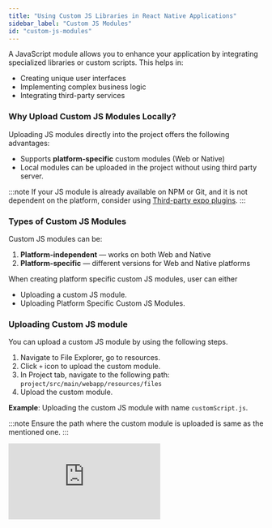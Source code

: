 ```yaml
---
title: "Using Custom JS Libraries in React Native Applications"
sidebar_label: "Custom JS Modules"
id: "custom-js-modules"
---
```


A JavaScript module allows you to enhance your application by integrating specialized libraries or custom scripts. This helps in:

- Creating unique user interfaces  
- Implementing complex business logic  
- Integrating third-party services  

### Why Upload Custom JS Modules Locally?

Uploading JS modules directly into the project offers the following advantages:

- Supports **platform-specific** custom modules (Web or Native)
- Local modules can be uploaded in the project without using third party server. 

:::note
If your JS module is already available on NPM or Git, and it is not dependent on the platform, consider using [Third-party expo plugins](/learn/react-native/third-party-expo-plugins/).
:::

### Types of Custom JS Modules

Custom JS modules can be:

1. **Platform-independent** — works on both Web and Native
2. **Platform-specific** — different versions for Web and Native platforms

When creating platform specific custom JS modules, user can either

- Uploading a custom JS module.
- Uploading Platform Specific Custom JS Modules.

### Uploading Custom JS module

You can upload a custom JS module by using the following steps. 

1. Navigate to File Explorer, go to resources.
2. Click `+` icon to upload the custom module.
3. In Project tab, navigate to the following path: `project/src/main/webapp/resources/files`
4. Upload the custom module.

**Example**: Uploading the custom JS module with name `customScript.js`.

:::note
Ensure the path where the custom module is uploaded is same as the mentioned one.
:::


<div style={{ position: "relative", paddingBottom: "56.25%" }}>
  <iframe
    style={{
      width: "100%",
      height: "100%",
      position: "absolute",
      left: 0,
      top: 0
    }}
    src="https://embed.app.guidde.com/playbooks/tXtEv6RDtJhz4dsgKDY8JE"
    title="Guide to upload custom js module "
    frameBorder={0}
    referrerPolicy="unsafe-url"
    allowFullScreen="true"
    allow="clipboard-write"
    sandbox="allow-popups allow-popups-to-escape-sandbox allow-scripts allow-forms allow-same-origin allow-presentation"
  />
</div>

### Importing Custom JS Module

Once uploaded, import the custom JS module using the following steps.

- In an application, go to **app.js** file.
- Import the platform specific custom JS file using the below command.

`require('./assets/resources/files/customScript.js');`

![](/learn/assets/importing-single-custom-module.png)

### Uploading Platform Specific Custom JS Modules

A custom JS module can be created and uploaded separately for Web and Native platforms.

#### Why Use Platform-Specific Modules?

- Web Logic uses browser-based APIs like document, window, or DOM methods, which are not available in the React Native environment.
- Native Logic relies on React Native-specific features like NativeModules, or StyleSheet, which are not applicable for Web applications.
- Keeping platform-specific logic separate ensures the application loads only the relevant code for the target environment. This improves application performance.

### How to Upload Platform Specific JS Modules

You can upload an alternative custom JS module for Web to successfully run the Web preview in cases where the Native libraries might cause Web preview failure. To upload two custom JS module files for Web and Native platforms follow the below steps.

1. Go to File Explorer and click **'+'** to add resources.
2. In Import Resource dialog, click **Upload Files** to upload the custom JavaScript library.
3. To upload platform specific files,
   1. **For Web:** Upload **customScript.web.js** library that has the web logic.
   2. **For Native:** Upload **customScript.native.js** library that has the native logic.

<div style={{ position: "relative", paddingBottom: "56.25%" }}>
  <iframe
    style={{
      width: "100%",
      height: "100%",
      position: "absolute",
      left: 0,
      top: 0
    }}
    src="https://embed.app.guidde.com/playbooks/6qB7zewc5dDDBh7aKuB49z"
    title="Upload custom js module (platform specific)"
    frameBorder={0}
    referrerPolicy="unsafe-url"
    allowFullScreen="true"
    allow="clipboard-write"
    sandbox="allow-popups allow-popups-to-escape-sandbox allow-scripts allow-forms allow-same-origin allow-presentation"
  />
</div>

## How to Import in Application

Two files, **customScript.web.js** for web and **customScript.native.js** for React Native, are uploaded to the application's resources folder. To use custom JS files in any application, import them using the following code in the **app.js** file.

Studio automatically picks up the platform specific custom JS file to be used in the application.


```JavaScript
require('./assets/resources/files/customScript');
```

![Importing Custom JS File](/learn/assets/importing-custom-js-file.png)


:::note
While importing platform sepcific JS module, ensure not to use file extension `.js` in the `require` statement as shown above.
:::

### Use Case

For instance, where you need to create an alternative Web custom JS module for Native JS module, go to [PDF Preview](/learn/react-native/pdf-preview-and-download/). With this document, you can create platform specific custom JS modules for PDF preview.

